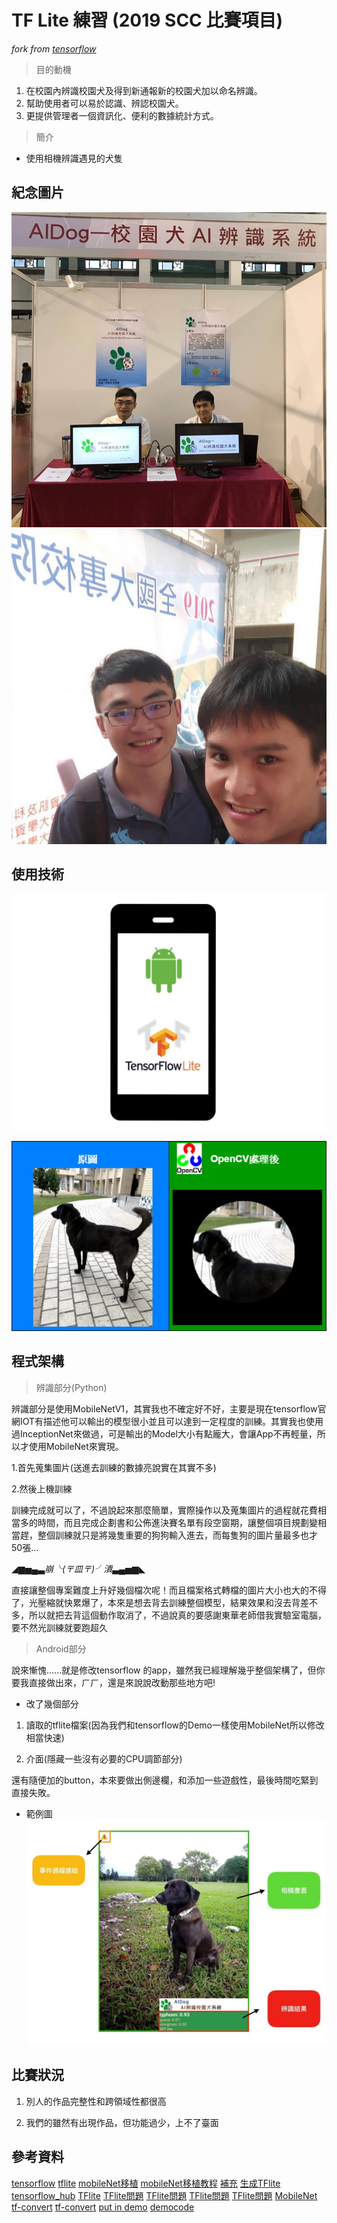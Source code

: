 # TF Lite 練習 (2019 SCC 比賽項目)
*fork from [tensorflow](https://github.com/tensorflow/examples)*
> 目的動機
1. 在校園內辨識校園犬及得到新通報新的校園犬加以命名辨識。
2. 幫助使用者可以易於認識、辨認校園犬。
3. 更提供管理者一個資訊化、便利的數據統計方式。
> 簡介
* 使用相機辨識遇見的犬隻

## 紀念圖片
![測試圖像](https://raw.githubusercontent.com/kidneyweakx/img-host/image/image/SCC-01.jpg)
![比賽](https://raw.githubusercontent.com/kidneyweakx/img-host/image/image/SCC-02.jpg)

## 使用技術
![android](https://raw.githubusercontent.com/kidneyweakx/img-host/image/image/SCC-04.jpg)


![openCV](https://raw.githubusercontent.com/kidneyweakx/img-host/image/image/SCC-03.jpg)

## 程式架構

> 辨識部分(Python)

辨識部分是使用MobileNetV1，其實我也不確定好不好，主要是現在tensorflow官網IOT有描述他可以輸出的模型很小並且可以達到一定程度的訓練。其實我也使用過InceptionNet來做過，可是輸出的Model大小有點龐大，會讓App不再輕量，所以才使用MobileNet來實現。

1.首先蒐集圖片(送進去訓練的數據亮說實在其實不多)

2.然後上機訓練

訓練完成就可以了，不過說起來那麼簡單，實際操作以及蒐集圖片的過程就花費相當多的時間，而且完成企劃書和公佈進決賽名單有段空窗期，讓整個項目規劃變相當趕，整個訓練就只是將幾隻重要的狗狗輸入進去，而每隻狗的圖片量最多也才50張…

◢▆▅▄▃_崩╰(〒皿〒)╯潰_▃▄▅▆◣

直接讓整個專案難度上升好幾個檔次呢！而且檔案格式轉檔的圖片大小也大的不得了，光壓縮就快累爆了，本來是想去背去訓練整個模型，結果效果和沒去背差不多，所以就把去背這個動作取消了，不過說真的要感謝東華老師借我實驗室電腦，要不然光訓練就要跑超久


> Android部分

說來慚愧......就是修改tensorflow 的app，雖然我已經理解幾乎整個架構了，但你要我直接做出來，ㄏㄏ，還是來說說改動那些地方吧!

* 改了幾個部分

1. 讀取的tflite檔案(因為我們和tensorflow的Demo一樣使用MobileNet所以修改相當快速)

2. 介面(隱藏一些沒有必要的CPU調節部分)

還有隨便加的button，本來要做出側邊欄，和添加一些遊戲性，最後時間吃緊到直接失敗。
* 範例圖
![example](https://raw.githubusercontent.com/kidneyweakx/img-host/image/image/SCC-05.jpg)
## 比賽狀況

1. 別人的作品完整性和跨領域性都很高

2. 我們的雖然有出現作品，但功能過少，上不了臺面

## 參考資料

[tensorflow](https://www.tensorflow.org/lite/guide/get_started)
[tflite](https://codelabs.developers.google.com/codelabs/tensorflow-for-poets-2-tflite/#0)
[mobileNet移植](https://www.twblogs.net/a/5b8a86d82b71775d1ce7a10a)
[mobileNet移植教程](https://zhuanlan.zhihu.com/p/28199892)
[補充](https://allenlu2007.wordpress.com/category/machine-learning/)
[生成TFlite](https://www.jianshu.com/p/fa204a54a956)
[tensorflow_hub](http://lifo.red/2018/12/01/Tensorflow-hub%E7%AE%80%E5%8D%95%E4%BD%BF%E7%94%A8/)
[TFlite](https://www.imooc.com/article/75132?block_id=tuijian_wz)
[TFlite問題](http://www.bieryun.com/2435.html)
[TFlite問題](https://www.twblogs.net/a/5b7c9dff2b71770a43dbd601)
[TFlite問題](https://codertw.com/%E7%A8%8B%E5%BC%8F%E8%AA%9E%E8%A8%80/512752/)
[TFlite問題](https://www.imooc.com/article/75132?block_id=tuijian_wz)
[MobileNet](https://blog.csdn.net/u011974639/article/details/79199306)
[tf-convert](https://stackoverflow.com/questions/52918051/how-to-convert-pb-to-tflite-format)
[tf-convert](https://www.cnblogs.com/powercsj/p/7501055.html)
[put in demo](https://pocketflow.github.io/tutorial/#export-to-tensorflow-lite)
[democode](https://www.twblogs.net/a/5bbd4e872b71776bd30c2fee)

